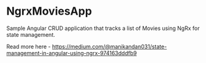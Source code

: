 # NgrxMoviesApp

Sample Angular CRUD application that tracks a list of Movies using NgRx for state management.

Read more here - https://medium.com/@manikandan031/state-management-in-angular-using-ngrx-974163dddfb9

